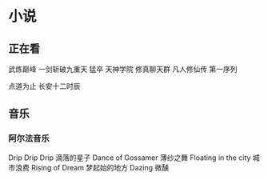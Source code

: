 # 小说

## 正在看

武炼巅峰
一剑斩破九重天
猛卒
天神学院
修真聊天群
凡人修仙传
第一序列

点道为止
长安十二时辰

## 音乐

### 阿尔法音乐

Drip Drip Drip 滴落的星子
Dance of Gossamer 薄纱之舞
Floating in the city 城市浪费
Rising of Dream 梦起始的地方
Dazing 微醺

